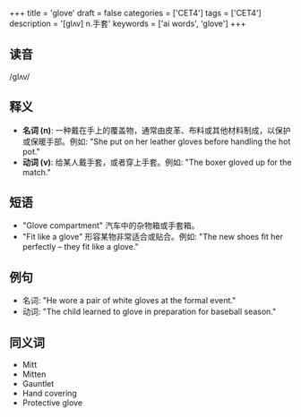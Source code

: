 +++
title = 'glove'
draft = false
categories = ['CET4']
tags = ['CET4']
description = '[glʌv] n.手套'
keywords = ['ai words', 'glove']
+++

## 读音
/ɡlʌv/

## 释义
- **名词 (n)**: 一种戴在手上的覆盖物，通常由皮革、布料或其他材料制成，以保护或保暖手部。例如: "She put on her leather gloves before handling the hot pot."
- **动词 (v)**: 给某人戴手套，或者穿上手套。例如: "The boxer gloved up for the match."

## 短语
- "Glove compartment" 汽车中的杂物箱或手套箱。
- "Fit like a glove" 形容某物非常适合或贴合。例如: "The new shoes fit her perfectly – they fit like a glove."

## 例句
- 名词: "He wore a pair of white gloves at the formal event."
- 动词: "The child learned to glove in preparation for baseball season."

## 同义词
- Mitt
- Mitten
- Gauntlet
- Hand covering
- Protective glove
